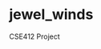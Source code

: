 #                                                                          jewel_winds
CSE412 Project

